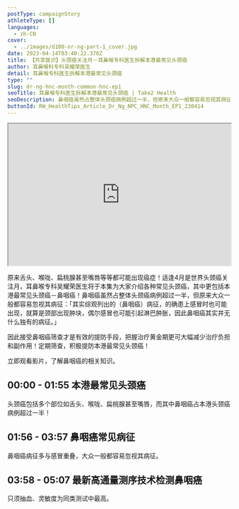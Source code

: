 ```yaml
---
postType: campaignStory
athleteType: []
languages:
  - zh-CN
cover:
  - ../images/d100-nr-ng-part-1_cover.jpg
date: 2023-04-14T03:40:22.376Z
title: 【共享医识】头颈癌关注月－耳鼻喉专科医生拆解本港最常见头颈癌
author: 耳鼻喉科专科吴耀荣医生
detail: 耳鼻喉专科医生拆解本港最常见头颈癌
type: ""
slug: dr-ng-hnc-month-common-hnc-ep1
seoTitle: 耳鼻喉专科医生拆解本港最常见头颈癌 | Take2 Health
seoDescription: 鼻咽癌虽然占整体头颈癌病例超过一半，但原来大众一般都容易忽视其病征，耳鼻喉专科吴耀荣医生为大家拆解最常见头颈癌。
buttonId: RW_HealthTips_Article_Dr_Ng_NPC_HNC_Month_EP1_230414
---
```

<div class="youtube-root"><iframe title="【共享医识】头颈癌关注月－耳鼻喉专科医生拆解本港最常见头颈癌" width="100%" height="320" src="https://www.youtube.com/embed/yKXzkWLSiwg?rel=0" id="yKXzkWLSiwg" loading="lazy" allowfullscreen sandbox="allow-same-origin allow-scripts allow-popups"></iframe></div>

<!--StartFragment-->

原来舌头、喉咙、扁桃腺甚至嘴唇等等都可能出现癌症！适逢4月是世界头颈癌关注月，耳鼻喉专科吴耀荣医生将于本集为大家介绍各种常见头颈癌，其中更包括本港最常见头颈癌－鼻咽癌！鼻咽癌虽然占整体头颈癌病例超过一半，但原来大众一般都容易忽视其病征：「其实综观列出的（鼻咽癌）病征，的确患上感冒时也可能出现，就算是颈部出现肿块，偶尔感冒也可能引起淋巴肿胀，因此鼻咽癌其实并无什么独有的病征。」

因此接受鼻咽癌筛查才是有效的提防手段，把握治疗黄金期更可大幅减少治疗负担和副作用！定期筛查，积极提防本港最常见头颈癌！

立即观看影片，了解鼻咽癌的相关知识。

## **00:00 - 01:55** 本港最常见头颈癌

头颈癌包括多个部位如舌头、喉咙、扁桃腺甚至嘴唇，而其中鼻咽癌占本港头颈癌病例超过一半！

## 01:56 - 03:57 鼻咽癌常见病征

鼻咽癌病征多与感冒重叠，大众一般都容易忽视其病征。

## 03:58 - 0﻿5:07 最新高通量测序技术检测鼻咽癌

只须抽血、灵敏度为同类测试中最高。